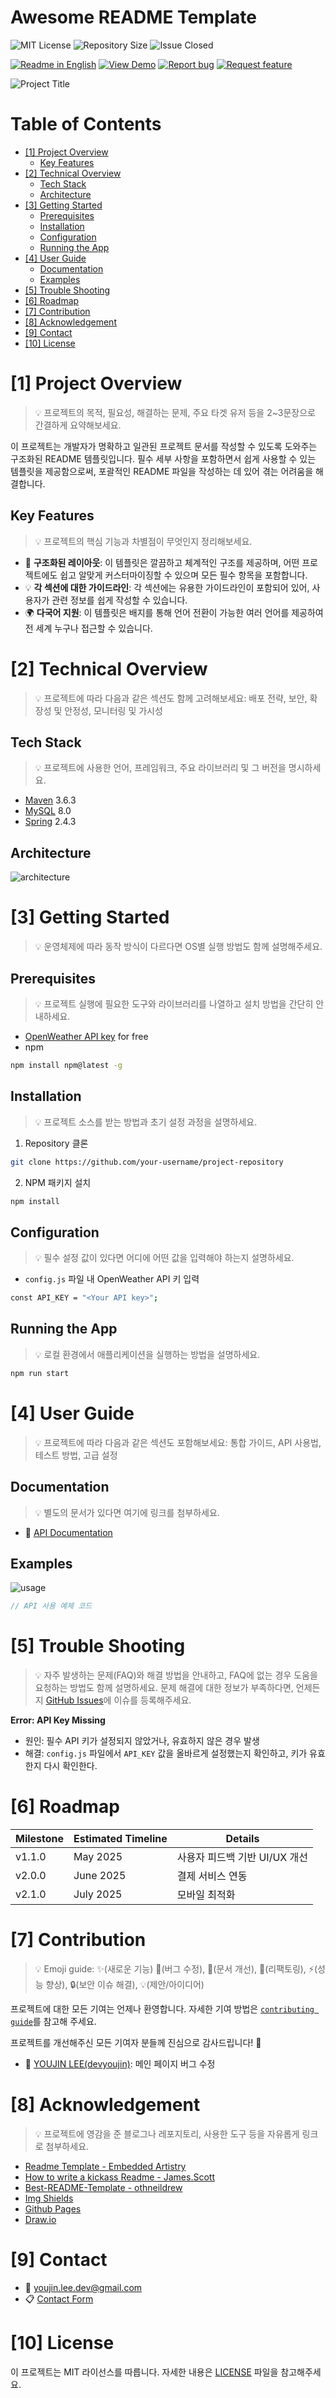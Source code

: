 # Awesome README Template

<!--배지-->
![MIT License][license-shield] ![Repository Size][repository-size-shield] ![Issue Closed][issue-closed-shield]

<!--프로젝트 버튼-->
 [![Readme in English][readme-en-shield]][readme-en-url] [![View Demo][view-demo-shield]][view-demo-url] [![Report bug][report-bug-shield]][report-bug-url] [![Request feature][request-feature-shield]][request-feature-url]

<!--프로젝트 대문 이미지-->
![Project Title](doc/images/project-title.png)

# Table of Contents
- [[1] Project Overview](#1-project-overview)
  - [Key Features](#key-features)
- [[2] Technical Overview](#2-technical-overview)
  - [Tech Stack](#tech-stack)
  - [Architecture](#architecture)
- [[3] Getting Started](#3-getting-started)
  - [Prerequisites](#prerequisites)
  - [Installation](#installation)
  - [Configuration](#configuration)
  - [Running the App](#running-the-app)
- [[4] User Guide](#4-user-guide)
  - [Documentation](#documentation)
  - [Examples](#examples)
- [[5] Trouble Shooting](#5-trouble-shooting)
- [[6] Roadmap](#6-roadmap)
- [[7] Contribution](#7-contribution)
- [[8] Acknowledgement](#8-acknowledgement)
- [[9] Contact](#9-contact)
- [[10] License](#10-license)

# [1] Project Overview
> 💡 프로젝트의 목적, 필요성, 해결하는 문제, 주요 타겟 유저 등을 2~3문장으로 간결하게 요약해보세요.

이 프로젝트는 개발자가 명확하고 일관된 프로젝트 문서를 작성할 수 있도록 도와주는 구조화된 README 템플릿입니다. 필수 세부 사항을 포함하면서 쉽게 사용할 수 있는 템플릿을 제공함으로써, 포괄적인 README 파일을 작성하는 데 있어 겪는 어려움을 해결합니다.

## Key Features
> 💡 프로젝트의 핵심 기능과 차별점이 무엇인지 정리해보세요.
- 📄 **구조화된 레이아웃**: 이 템플릿은 깔끔하고 체계적인 구조를 제공하며, 어떤 프로젝트에도 쉽고 알맞게 커스터마이징할 수 있으며 모든 필수 항목을 포함합니다.
- 💡 **각 섹션에 대한 가이드라인**: 각 섹션에는 유용한 가이드라인이 포함되어 있어, 사용자가 관련 정보를 쉽게 작성할 수 있습니다.
- 🌍 **다국어 지원**: 이 템플릿은 배지를 통해 언어 전환이 가능한 여러 언어를 제공하여 전 세계 누구나 접근할 수 있습니다.


# [2] Technical Overview
> 💡 프로젝트에 따라 다음과 같은 섹션도 함께 고려해보세요: 배포 전략, 보안, 확장성 및 안정성, 모니터링 및 가시성

## Tech Stack
> 💡 프로젝트에 사용한 언어, 프레임워크, 주요 라이브러리 및 그 버전을 명시하세요.
- [Maven](https://maven.apache.org/) 3.6.3
- [MySQL](https://www.mysql.com/) 8.0
- [Spring](https://spring.io/) 2.4.3

## Architecture
![architecture](doc/svgs/architecture.drawio.svg)


# [3] Getting Started
> 💡 운영체제에 따라 동작 방식이 다르다면 OS별 실행 방법도 함께 설명해주세요.
## Prerequisites
> 💡 프로젝트 실행에 필요한 도구와 라이브러리를 나열하고 설치 방법을 간단히 안내하세요.
- [OpenWeather API key](https://openweathermap.org/) for free
- npm
```bash
npm install npm@latest -g
```

## Installation
> 💡 프로젝트 소스를 받는 방법과 초기 설정 과정을 설명하세요.
1. Repository 클론
```bash
git clone https://github.com/your-username/project-repository
```
2. NPM 패키지 설치
```bash
npm install
```

## Configuration
> 💡 필수 설정 값이 있다면 어디에 어떤 값을 입력해야 하는지 설명하세요.
- `config.js` 파일 내 OpenWeather API 키 입력
```bash
const API_KEY = "<Your API key>";
```

## Running the App
> 💡 로컬 환경에서 애플리케이션을 실행하는 방법을 설명하세요.
```bash
npm run start
```


# [4] User Guide
> 💡 프로젝트에 따라 다음과 같은 섹션도 포함해보세요: 통합 가이드, API 사용법, 테스트 방법, 고급 설정
## Documentation
> 💡 별도의 문서가 있다면 여기에 링크를 첨부하세요.
- 📔 [API Documentation](https://devyoujin.github.io) 

## Examples
![usage](doc/images/usage.png)

```go
// API 사용 예제 코드
```


# [5] Trouble Shooting
> 💡 자주 발생하는 문제(FAQ)와 해결 방법을 안내하고, FAQ에 없는 경우 도움을 요청하는 방법도 함께 설명하세요.
문제 해결에 대한 정보가 부족하다면, 언제든지 [GitHub Issues][trouble-shooting-url]에 이슈를 등록해주세요.

**Error: API Key Missing**
- 원인: 필수 API 키가 설정되지 않았거나, 유효하지 않은 경우 발생
- 해결: `config.js` 파일에서 `API_KEY` 값을 올바르게 설정했는지 확인하고, 키가 유효한지 다시 확인한다.


# [6] Roadmap
|Milestone|Estimated Timeline|Details|
|---|---|---|
|v1.1.0|May 2025|사용자 피드백 기반 UI/UX 개선|
|v2.0.0|June 2025|결제 서비스 연동|
|v2.1.0|July 2025|모바일 최적화|


# [7] Contribution
> 💡 Emoji guide: ✨(새로운 기능)
🐞(버그 수정), 📄(문서 개선), 🔨(리팩토링), ⚡️(성능 향상), 🔒(보안 이슈 해결), 💡(제안/아이디어)

프로젝트에 대한 모든 기여는 언제나 환영합니다. 자세한 기여 방법은 [`contributing guide`][contribution-url]를 참고해 주세요.

프로젝트를 개선해주신 모든 기여자 분들께 진심으로 감사드립니다! 🙌
- 🐞 [YOUJIN LEE(devyoujin)](https://github.com/devyoujin): 메인 페이지 버그 수정


# [8] Acknowledgement
> 💡 프로젝트에 영감을 준 블로그나 레포지토리, 사용한 도구 등을 자유롭게 링크로 첨부하세요.
- [Readme Template - Embedded Artistry](https://embeddedartistry.com/blog/2017/11/30/embedded-artistry-readme-template/)
- [How to write a kickass Readme - James.Scott](https://dev.to/scottydocs/how-to-write-a-kickass-readme-5af9)
- [Best-README-Template - othneildrew](https://github.com/othneildrew/Best-README-Template#prerequisites)
- [Img Shields](https://shields.io/)
- [Github Pages](https://pages.github.com/)
- [Draw.io](https://app.diagrams.net/)


# [9] Contact
- 📧 youjin.lee.dev@gmail.com
- 📋 [Contact Form](https://devyoujin.github.io/contact)


# [10] License
이 프로젝트는 MIT 라이선스를 따릅니다. 자세한 내용은 [LICENSE][license-url] 파일을 참고해주세요.


<!--URL for Badges-->
[license-shield]: https://img.shields.io/github/license/devyoujin/awesome-readme-template?labelColor=D8D8D8&color=04B4AE
[repository-size-shield]: https://img.shields.io/github/repo-size/devyoujin/awesome-readme-template?labelColor=D8D8D8&color=BE81F7
[issue-closed-shield]: https://img.shields.io/github/issues-closed/devyoujin/awesome-readme-template?labelColor=D8D8D8&color=FE9A2E

<!--URL for Buttons-->
[readme-en-shield]: https://img.shields.io/badge/-readme%20in%20english-2E2E2E?style=for-the-badge
[view-demo-shield]: https://img.shields.io/badge/-%F0%9F%98%8E%20view%20demo-F3F781?style=for-the-badge
[view-demo-url]: https://devyoujin.github.io
[report-bug-shield]: https://img.shields.io/badge/-%F0%9F%90%9E%20report%20bug-F5A9A9?style=for-the-badge
[report-bug-url]: https://github.com/devyoujin/awesome-readme-template/issues
[request-feature-shield]: https://img.shields.io/badge/-%E2%9C%A8%20request%20feature-A9D0F5?style=for-the-badge
[request-feature-url]: https://github.com/devyoujin/awesome-readme-template/issues

<!--URL for Links-->
[trouble-shooting-url]: https://github.com/devyoujin/awesome-readme-template/issues
[license-url]: LICENSE.md
[contribution-url]: CONTRIBUTION.md
[readme-en-url]: README.md
